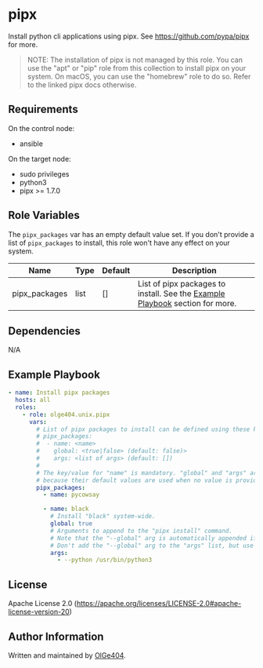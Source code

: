 pipx
=========

Install python cli applications using pipx.
See https://github.com/pypa/pipx for more.

> NOTE: The installation of pipx is not managed by this role.
> You can use the "apt" or "pip" role from this collection to install pipx on your system.
> On macOS, you can use the "homebrew" role to do so.
> Refer to the linked pipx docs otherwise.

Requirements
------------

On the control node:

* ansible

On the target node:

* sudo privileges
* python3
* pipx >= 1.7.0

Role Variables
--------------

The `pipx_packages` var has an empty default value set. If you don't provide a list of `pipx_packages` to install, this role won't have any effect on your system.
 
| Name          | Type | Default | Description                                                                                       |
| ------------- | ---- | ------- | ------------------------------------------------------------------------------------------------- |
| pipx_packages | list | []      | List of pipx packages to install. See the [Example Playbook](#example-playbook) section for more. |

Dependencies
------------

N/A

Example Playbook
----------------

```yaml
- name: Install pipx packages
  hosts: all
  roles:
    - role: olge404.unix.pipx
      vars:
        # List of pipx packages to install can be defined using these key/value pairs:
        # pipx_packages:
        #  - name: <name>
        #    global: <true|false> (default: false)>
        #    args: <list of args> (default: [])
        #
        # The key/value for "name" is mandatory. "global" and "args" are optional
        # because their default values are used when no value is provided.
        pipx_packages:
          - name: pycowsay

          - name: black
            # Install "black" system-wide.
            global: true
            # Arguments to append to the "pipx install" command.
            # Note that the "--global" arg is automatically appended if "global: true" is set.
            # Don't add the "--global" arg to the "args" list, but use "global: <true|false>" instead.
            args:
              - --python /usr/bin/python3
```

License
-------

Apache License 2.0 (https://apache.org/licenses/LICENSE-2.0#apache-license-version-20)

Author Information
------------------

Written and maintained by [OlGe404](https://github.com/OlGe404).
